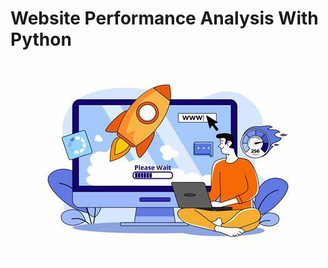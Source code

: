 # Website Performance Analysis With Python
<div align="center">
  <img src="OIP.jpeg"="Courier Service Image" width="auto" height="auto">
</div>
